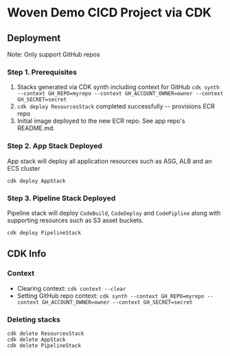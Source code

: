# Woven Demo CICD Project via CDK

## Deployment

Note: Only support GitHub repos

### Step 1. Prerequisites

1. Stacks generated via CDK synth including context for GitHub `cdk synth --context GH_REPO=myrepo --context GH_ACCOUNT_OWNER=owner --context GH_SECRET=secret`
1. `cdk deploy ResourcesStack` completed successfully -- provisions ECR repo
1. Initial image deployed to the new ECR repo. See app repo's README.md.

### Step 2. App Stack Deployed

App stack will deploy all application resources such as ASG, ALB and an ECS cluster

```
cdk deploy AppStack
```

### Step 3. Pipeline Stack Deployed

Pipeline stack will deploy `CodeBuild`, `CodeDeploy` and `CodePipline` along with supporting resources such as S3 asset buckets.

```
cdk deploy PipelineStack
```

## CDK Info

### Context

* Clearing context: `cdk context --clear`
* Setting GitHub repo context: `cdk synth --context GH_REPO=myrepo --context GH_ACCOUNT_OWNER=owner --context GH_SECRET=secret`

### Deleting stacks

``` 
cdk delete ResourcesStack
cdk delete AppStack
cdk delete PipelineStack
```